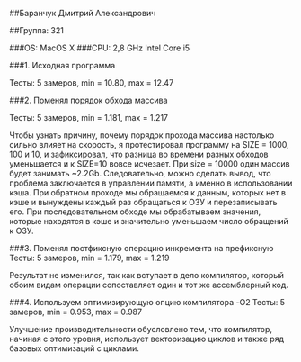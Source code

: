##Баранчук Дмитрий Александрович

##Группа: 321

###OS: MacOS X
###CPU: 2,8 GHz Intel Core i5

###1. Исходная программа

Тесты: 5 замеров, min = 10.80, max = 12.47


###2. Поменял порядок обхода массива

Тесты: 5 замеров, min = 1.181, max = 1.217


Чтобы узнать причину, почему порядок прохода массива настолько сильно влияет на скорость, я протестировал программу на SIZE = 1000, 100 и 10, и зафиксировал, что разница во времени разных обходов уменьшается и к SIZE=10 вовсе исчезает. При size = 10000 один массив будет занимать ~2.2Gb. Следовательно, можно сделать вывод, что проблема заключается в управлении памяти, а именно в использовании кэша. При обратном проходе мы обращаемся к данным, которых нет в кэше и вынуждены каждый раз обращаться к ОЗУ и перезаписывать его. При последовательном обходе мы обрабатываем значения, которые находятся в кэше и значительно уменьшаем число обращений к ОЗУ.


###3. Поменял постфиксную операцию инкремента на префиксную
Тесты: 5 замеров, min = 1.179, max = 1.219


Результат не изменился, так как вступает в дело компилятор, который обоим видам операции сопоставляет один и тот же ассемблерный код.


###4. Используем оптимизирующую опцию компилятора -O2
Тесты: 5 замеров, min = 0.953, max = 0.987


Улучшение производительности обусловлено тем, что компилятор, начиная с этого уровня, использует векторизацию циклов и также ряд базовых оптимизаций с циклами.
